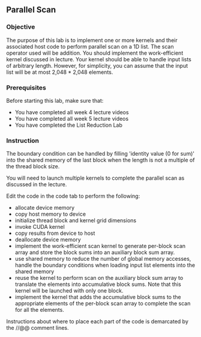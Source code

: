 ## Parallel Scan


### Objective

The purpose of this lab is to implement one or more kernels and their associated host code to perform parallel scan on a 1D list. The scan operator used will be addition. You should implement the work-efficient kernel discussed in lecture. Your kernel should be able to handle input lists of arbitrary length. 
However, for simplicity, you can assume that the input list will be at most 2,048 * 2,048 elements.

### Prerequisites

Before starting this lab, make sure that:

* You have completed all week 4 lecture videos
* You have completed all week 5 lecture videos
* You have completed the List Reduction Lab

### Instruction

The boundary condition can be handled by filling 'identity value (0 for sum)' into the shared memory of the last block when the length is not a multiple of 
the thread block size.

You will need to launch multiple kernels to complete the parallel scan as discussed in the lecture.

Edit the code in the code tab to perform the following:

* allocate device memory
* copy host memory to device
* initialize thread block and kernel grid dimensions
* invoke CUDA kernel
* copy results from device to host
* deallocate device memory
* implement the work-efficient scan kernel to generate per-block scan array and store the block sums into an auxiliary block sum array.
* use shared memory to reduce the number of global memory accesses, handle the boundary conditions when loading input list elements into the shared memory
* reuse the kernel to perform scan on the auxiliary block sum array to translate the elements into accumulative block sums. Note that this kernel will be launched with only one block.
* implement the kernel that adds the accumulative block sums to the appropriate elements of the per-block scan array to complete the scan for all the elements.

Instructions about where to place each part of the code is demarcated by the //@@ comment lines.